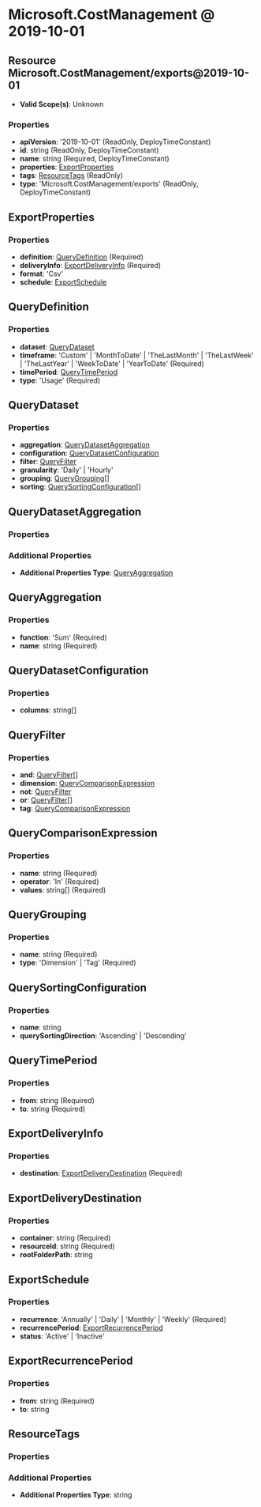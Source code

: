# Microsoft.CostManagement @ 2019-10-01

## Resource Microsoft.CostManagement/exports@2019-10-01
* **Valid Scope(s)**: Unknown
### Properties
* **apiVersion**: '2019-10-01' (ReadOnly, DeployTimeConstant)
* **id**: string (ReadOnly, DeployTimeConstant)
* **name**: string (Required, DeployTimeConstant)
* **properties**: [ExportProperties](#exportproperties)
* **tags**: [ResourceTags](#resourcetags) (ReadOnly)
* **type**: 'Microsoft.CostManagement/exports' (ReadOnly, DeployTimeConstant)

## ExportProperties
### Properties
* **definition**: [QueryDefinition](#querydefinition) (Required)
* **deliveryInfo**: [ExportDeliveryInfo](#exportdeliveryinfo) (Required)
* **format**: 'Csv'
* **schedule**: [ExportSchedule](#exportschedule)

## QueryDefinition
### Properties
* **dataset**: [QueryDataset](#querydataset)
* **timeframe**: 'Custom' | 'MonthToDate' | 'TheLastMonth' | 'TheLastWeek' | 'TheLastYear' | 'WeekToDate' | 'YearToDate' (Required)
* **timePeriod**: [QueryTimePeriod](#querytimeperiod)
* **type**: 'Usage' (Required)

## QueryDataset
### Properties
* **aggregation**: [QueryDatasetAggregation](#querydatasetaggregation)
* **configuration**: [QueryDatasetConfiguration](#querydatasetconfiguration)
* **filter**: [QueryFilter](#queryfilter)
* **granularity**: 'Daily' | 'Hourly'
* **grouping**: [QueryGrouping](#querygrouping)[]
* **sorting**: [QuerySortingConfiguration](#querysortingconfiguration)[]

## QueryDatasetAggregation
### Properties
### Additional Properties
* **Additional Properties Type**: [QueryAggregation](#queryaggregation)

## QueryAggregation
### Properties
* **function**: 'Sum' (Required)
* **name**: string (Required)

## QueryDatasetConfiguration
### Properties
* **columns**: string[]

## QueryFilter
### Properties
* **and**: [QueryFilter](#queryfilter)[]
* **dimension**: [QueryComparisonExpression](#querycomparisonexpression)
* **not**: [QueryFilter](#queryfilter)
* **or**: [QueryFilter](#queryfilter)[]
* **tag**: [QueryComparisonExpression](#querycomparisonexpression)

## QueryComparisonExpression
### Properties
* **name**: string (Required)
* **operator**: 'In' (Required)
* **values**: string[] (Required)

## QueryGrouping
### Properties
* **name**: string (Required)
* **type**: 'Dimension' | 'Tag' (Required)

## QuerySortingConfiguration
### Properties
* **name**: string
* **querySortingDirection**: 'Ascending' | 'Descending'

## QueryTimePeriod
### Properties
* **from**: string (Required)
* **to**: string (Required)

## ExportDeliveryInfo
### Properties
* **destination**: [ExportDeliveryDestination](#exportdeliverydestination) (Required)

## ExportDeliveryDestination
### Properties
* **container**: string (Required)
* **resourceId**: string (Required)
* **rootFolderPath**: string

## ExportSchedule
### Properties
* **recurrence**: 'Annually' | 'Daily' | 'Monthly' | 'Weekly' (Required)
* **recurrencePeriod**: [ExportRecurrencePeriod](#exportrecurrenceperiod)
* **status**: 'Active' | 'Inactive'

## ExportRecurrencePeriod
### Properties
* **from**: string (Required)
* **to**: string

## ResourceTags
### Properties
### Additional Properties
* **Additional Properties Type**: string

